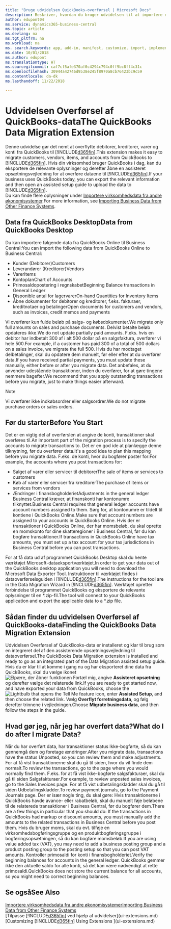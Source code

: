 ```yaml
---
title: "Bruge udvidelsen QuickBooks-overførsel | Microsoft Docs"
description: Beskriver, hvordan du bruger udvidelsen til at importere debitorer, kreditorer, varer og konti fra QuickBooks Desktop til Business Central.
author: edupont04
ms.service: dynamics365-business-central
ms.topic: article
ms.devlang: na
ms.tgt_pltfrm: na
ms.workload: na
ms. search.keywords: app, add-in, manifest, customize, import, implement
ms.date: 10/01/2018
ms.author: edupont
ms.translationtype: HT
ms.sourcegitcommit: caf7cf5afe370af0c4294c794c0ff9bc8ff4c31c
ms.openlocfilehash: 30944a42746d9538e245f8970a8cb76423bc9c59
ms.contentlocale: da-dk
ms.lasthandoff: 11/22/2018

---
```


# <a name="the-quickbooks-data-migration-extension"></a><span data-ttu-id="58174-103">Udvidelsen Overførsel af QuickBooks-data</span><span class="sxs-lookup"><span data-stu-id="58174-103">The QuickBooks Data Migration Extension</span></span>
<span data-ttu-id="58174-104">Denne udvidelse gør det nemt at overflytte debitorer, kreditorer, varer og konti fra QuickBooks til [!INCLUDE[d365fin](includes/d365fin_md.md)].</span><span class="sxs-lookup"><span data-stu-id="58174-104">This extension makes it easy to migrate customers, vendors, items, and accounts from QuickBooks to [!INCLUDE[d365fin](includes/d365fin_md.md)].</span></span> <span data-ttu-id="58174-105">Hvis din virksomhed bruger QuickBooks i dag, kan du eksportere de relevante oplysninger og derefter åbne en assisteret opsætningsvejledning for at overføre dataene til [!INCLUDE[d365fin](includes/d365fin_md.md)].</span><span class="sxs-lookup"><span data-stu-id="58174-105">If your business uses QuickBooks today, you can export the relevant information and then open an assisted setup guide to upload the data to [!INCLUDE[d365fin](includes/d365fin_md.md)].</span></span>  
<span data-ttu-id="58174-106">Du kan finde flere oplysninger under [Importere virksomhedsdata fra andre økonomisystemer](across-import-data-configuration-packages.md).</span><span class="sxs-lookup"><span data-stu-id="58174-106">For more information, see [Importing Business Data from Other Finance Systems](across-import-data-configuration-packages.md).</span></span>

## <a name="data-from-quickbooks-desktop"></a><span data-ttu-id="58174-107">Data fra QuickBooks Desktop</span><span class="sxs-lookup"><span data-stu-id="58174-107">Data from QuickBooks Desktop</span></span>
 
<span data-ttu-id="58174-108">Du kan importere følgende data fra QuickBooks Online til Business Central:</span><span class="sxs-lookup"><span data-stu-id="58174-108">You can import the following data from QuickBooks Online to Business Central:</span></span>

- <span data-ttu-id="58174-109">Kunder (Debitorer)</span><span class="sxs-lookup"><span data-stu-id="58174-109">Customers</span></span>  
- <span data-ttu-id="58174-110">Leverandører (Kreditorer)</span><span class="sxs-lookup"><span data-stu-id="58174-110">Vendors</span></span>  
- <span data-ttu-id="58174-111">Varer</span><span class="sxs-lookup"><span data-stu-id="58174-111">Items</span></span>  
- <span data-ttu-id="58174-112">Kontoplan</span><span class="sxs-lookup"><span data-stu-id="58174-112">Chart of Accounts</span></span>  
- <span data-ttu-id="58174-113">Primosaldopostering i regnskabet</span><span class="sxs-lookup"><span data-stu-id="58174-113">Beginning Balance transactions in General Ledger</span></span>  
- <span data-ttu-id="58174-114">Disponible antal for lagervarer</span><span class="sxs-lookup"><span data-stu-id="58174-114">On-hand Quantities for Inventory Items</span></span>  
- <span data-ttu-id="58174-115">Åbne dokumenter for debitorer og kreditorer, f.eks. fakturaer, kreditnotaer og betalinger</span><span class="sxs-lookup"><span data-stu-id="58174-115">Open documents for customers and vendors, such as invoices, credit memos and payments</span></span>  

<span data-ttu-id="58174-116">Vi overfører kun fulde beløb på salgs- og købsdokumenter.</span><span class="sxs-lookup"><span data-stu-id="58174-116">We migrate only full amounts on sales and purchase documents.</span></span> <span data-ttu-id="58174-117">Delvist betalte beløb opdateres ikke.</span><span class="sxs-lookup"><span data-stu-id="58174-117">We do not update partially paid amounts.</span></span> <span data-ttu-id="58174-118">F.eks. hvis en debitor har indbetalt 300 af i alt 500 dollar på en salgsfaktura, overfører vi hele 500.</span><span class="sxs-lookup"><span data-stu-id="58174-118">For example, if a customer has paid 300 of a total of 500 dollars on a sales invoice, we migrate the full 500.</span></span> <span data-ttu-id="58174-119">Hvis du har modtaget delbetalinger, skal du opdatere dem manuelt, før eller efter at du overfører data.</span><span class="sxs-lookup"><span data-stu-id="58174-119">If you have received partial payments, you must update these manually, either before or after you migrate data.</span></span> <span data-ttu-id="58174-120">Det anbefales, at du anvender udestående transaktioner, inden du overfører, for at gøre tingene nemmere bagefter.</span><span class="sxs-lookup"><span data-stu-id="58174-120">We recommend that you apply outstanding transactions before you migrate, just to make things easier afterward.</span></span>

> [!NOTE]
> <span data-ttu-id="58174-121">Vi overfører ikke indkøbsordrer eller salgsordrer.</span><span class="sxs-lookup"><span data-stu-id="58174-121">We do not migrate purchase orders or sales orders.</span></span>

## <a name="before-you-start"></a><span data-ttu-id="58174-122">Før du starter</span><span class="sxs-lookup"><span data-stu-id="58174-122">Before You Start</span></span>
<span data-ttu-id="58174-123">Det er en vigtig del af overførslen at angive de konti, transaktioner skal overføres til.</span><span class="sxs-lookup"><span data-stu-id="58174-123">An important part of the migration process is to specify the accounts to migrate transactions to.</span></span> <span data-ttu-id="58174-124">Det er en god ide at planlægge denne tilknytning, før du overfører data.</span><span class="sxs-lookup"><span data-stu-id="58174-124">It's a good idea to plan this mapping before you migrate data.</span></span> <span data-ttu-id="58174-125">F.eks. de konti, hvor du bogfører poster for:</span><span class="sxs-lookup"><span data-stu-id="58174-125">For example, the accounts where you post transactions for:</span></span>

- <span data-ttu-id="58174-126">Salget af varer eller servicer til debitorer</span><span class="sxs-lookup"><span data-stu-id="58174-126">The sale of items or services to customers</span></span>  
- <span data-ttu-id="58174-127">Køb af varer eller servicer fra kreditorer</span><span class="sxs-lookup"><span data-stu-id="58174-127">The purchase of items or services from vendors</span></span>  
- <span data-ttu-id="58174-128">Ændringer i finansbogholderiet</span><span class="sxs-lookup"><span data-stu-id="58174-128">Adjustments in the general ledger</span></span>  
<span data-ttu-id="58174-129">Business Central kræver, at finanskonti har kontonumre tilknyttet.</span><span class="sxs-lookup"><span data-stu-id="58174-129">Business Central requires that general ledger accounts have account numbers assigned to them.</span></span> <span data-ttu-id="58174-130">Sørg for, at kontonumre er tildelt til kontiene i QuickBooks Online.</span><span class="sxs-lookup"><span data-stu-id="58174-130">Make sure that account numbers are assigned to your accounts in QuickBooks Online.</span></span>
<span data-ttu-id="58174-131">Hvis der er transaktioner i QuickBooks Online, der har momsbeløb, du skal oprette en momskonto for dine skatteregioner i Business Central, før du kan bogføre transaktioner.</span><span class="sxs-lookup"><span data-stu-id="58174-131">If transactions in QuickBooks Online have tax amounts, you must set up a tax account for your tax jurisdictions in Business Central before you can post transactions.</span></span>

<span data-ttu-id="58174-132">For at få data ud af programmet QuickBooks Desktop skal du hente værktøjet Microsoft-dataeksportværktøjet.</span><span class="sxs-lookup"><span data-stu-id="58174-132">In order to get your data out of the QuickBooks desktop application you will need to download the Microsoft Data Exporter Tool.</span></span>  <span data-ttu-id="58174-133">Instruktioner til værktøjet findes i dataoverførselsguiden i [!INCLUDE[d365fin](includes/d365fin_md.md)].</span><span class="sxs-lookup"><span data-stu-id="58174-133">The instructions for the tool are in the Data Migration Wizard in [!INCLUDE[d365fin](includes/d365fin_md.md)].</span></span> <span data-ttu-id="58174-134">Værktøjet opretter forbindelse til programmet QuickBooks og eksportere de relevante oplysninger til en \*.zip-fil.</span><span class="sxs-lookup"><span data-stu-id="58174-134">The tool will connect to your QuickBooks application and export the applicable data to a \*.zip file.</span></span>  

## <a name="finding-the-quickbooks-data-migration-extension"></a><span data-ttu-id="58174-135">Sådan finder du udvidelsen Overførsel af QuickBooks-data</span><span class="sxs-lookup"><span data-stu-id="58174-135">Finding the QuickBooks Data Migration Extension</span></span>
<span data-ttu-id="58174-136">Udvidelsen Overførsel af QuickBooks-data er installeret og klar til brug som en integreret del af den assisterende opsætningsvejledning til dataoverførsel.</span><span class="sxs-lookup"><span data-stu-id="58174-136">The QuickBooks Data Migration extension is installed and ready to go as an integrated part of the Data Migration assisted setup guide.</span></span> <span data-ttu-id="58174-137">Hvis du er klar til at komme i gang nu og har eksporteret dine data fra QuickBooks, skal du vælge ikonet ![Elpære, der åbner funktionen Fortæl mig](media/ui-search/search_small.png "Fortæl mig, hvad du vil foretage dig"), angive **Assisteret opsætning** og derefter vælge det relaterede link.</span><span class="sxs-lookup"><span data-stu-id="58174-137">If you are ready to get started now, and have exported your data from QuickBooks, choose the ![Lightbulb that opens the Tell Me feature](media/ui-search/search_small.png "Tell me what you want to do") icon, enter **Assisted Setup**, and then choose the related link.</span></span> <span data-ttu-id="58174-138">Vælg **Overflyt forretningsdata**, og følg derefter trinnene i vejledningen.</span><span class="sxs-lookup"><span data-stu-id="58174-138">Choose **Migrate business data**, and then follow the steps in the guide.</span></span>  

## <a name="what-do-i-do-after-i-migrate-data"></a><span data-ttu-id="58174-139">Hvad gør jeg, når jeg har overført data?</span><span class="sxs-lookup"><span data-stu-id="58174-139">What do I do after I migrate Data?</span></span>
<span data-ttu-id="58174-140">Når du har overført data, har transaktioner status Ikke-bogførte, så du kan gennemgå dem og foretage ændringer.</span><span class="sxs-lookup"><span data-stu-id="58174-140">After you migrate data, transactions have the status Unposted, so you can review them and make adjustments.</span></span> <span data-ttu-id="58174-141">For at få vist transaktionerne skal du gå til siden, hvor du vil finde dem normalt.</span><span class="sxs-lookup"><span data-stu-id="58174-141">To review the transactions, go to the page where you would normally find them.</span></span> <span data-ttu-id="58174-142">F.eks. for at få vist ikke-bogførte salgsfakturaer, skal du gå til siden Salgsfakturaer.</span><span class="sxs-lookup"><span data-stu-id="58174-142">For example, to review unposted sales invoices, go to the Sales Invoices page.</span></span> <span data-ttu-id="58174-143">For at få vist udbetalingskladder skal du gå til siden Udbetalingskladder.</span><span class="sxs-lookup"><span data-stu-id="58174-143">To review payment journals, go to the Payment Journals page.</span></span>
<span data-ttu-id="58174-144">Der er især nogle ting, du skal gøre: Hvis transaktionerne i QuickBooks havde avance- eller rabatbeløb, skal du manuelt føje beløbene til de relaterede transaktioner i Business Central, før du bogfører dem.</span><span class="sxs-lookup"><span data-stu-id="58174-144">There are a few things in particular that you should do: If the transactions in QuickBooks had markup or discount amounts, you must manually add the amounts to the related transactions in Business Central before you post them.</span></span>
<span data-ttu-id="58174-145">Hvis du bruger moms, skal du evt. tilføje en virksomhedsbogføringsgruppe og en produktbogføringsgruppe i bogføringsopsætningen, så du kan bogføre momsbeløb.</span><span class="sxs-lookup"><span data-stu-id="58174-145">If you are using value added tax (VAT), you may need to add a business posting group and a product posting group to the posting setup so that you can post VAT amounts.</span></span>
<span data-ttu-id="58174-146">Kontroller primosaldi for konti i finansbogholderiet.</span><span class="sxs-lookup"><span data-stu-id="58174-146">Verify the beginning balances for accounts in the general ledger.</span></span> <span data-ttu-id="58174-147">QuickBooks gemmer ikke den aktuelle saldo for alle konti, så det kan være nødvendigt at rette primosaldi.</span><span class="sxs-lookup"><span data-stu-id="58174-147">QuickBooks does not store the current balance for all accounts, so you might need to correct beginning balances.</span></span>

## <a name="see-also"></a><span data-ttu-id="58174-148">Se også</span><span class="sxs-lookup"><span data-stu-id="58174-148">See Also</span></span>
[<span data-ttu-id="58174-149">Importere virksomhedsdata fra andre økonomisystemer</span><span class="sxs-lookup"><span data-stu-id="58174-149">Importing Business Data from Other Finance Systems</span></span>](across-import-data-configuration-packages.md)  
<span data-ttu-id="58174-150">[Tilpasse [!INCLUDE[d365fin](includes/d365fin_md.md)] ved hjælp af udvidelser](ui-extensions.md)</span><span class="sxs-lookup"><span data-stu-id="58174-150">[Customizing [!INCLUDE[d365fin](includes/d365fin_md.md)] Using Extensions ](ui-extensions.md)</span></span>  

